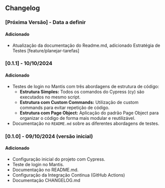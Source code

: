 ## Changelog

### [Próxima Versão] - Data a definir

#### Adicionado
- Atualização da documentação do Readme.md, adicionado Estratégia de Testes [feature/planejar-tarefas]

### [0.1.1] - 10/10/2024 

#### Adicionado
- Testes de login no Mantis com três abordagens de estrutura de código:
    - **Estrutura Simples:**  Todos os comandos do Cypress (cy) são executados no mesmo script.
    - **Estrutura com Custom Commands:**  Utilização de custom commands para evitar repetição de código.
    - **Estrutura com Page Object:**  Aplicação do padrão Page Object para organizar o código de forma mais modular e reutilizável.
- Documentação no `README.md` sobre as diferentes abordagens de testes.

### [0.1.0] - 09/10/2024 (versão inicial)

#### Adicionado
- Configuração inicial do projeto com Cypress.
- Teste de login no Mantis.
- Documentação no README.md.
- Configuração da Integração Contínua (GitHub Actions)
- Documentação CHANGELOG.md
